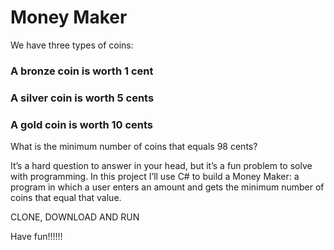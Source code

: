 # Money Maker

We have three types of coins:

### A bronze coin is worth 1 cent
### A silver coin is worth 5 cents
### A gold coin is worth 10 cents
What is the minimum number of coins that equals 98 cents?

It’s a hard question to answer in your head, but it’s a fun problem to solve with programming. 
In this project I’ll use C# to build a Money Maker: a program in which a user enters an amount and gets the minimum number of coins that equal that value.

CLONE, DOWNLOAD AND RUN 

Have fun!!!!!!

